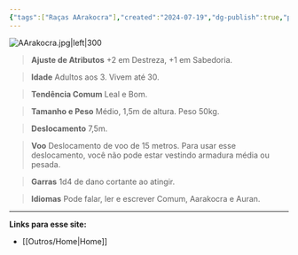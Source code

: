 ```yaml
---
{"tags":["Raças AArakocra"],"created":"2024-07-19","dg-publish":true,"permalink":"/racas/a-arakocra/","dgPassFrontmatter":true}
---
```


![AArakocra.jpg|left|300](/img/user/Arquivos/AArakocra.jpg)

> **Ajuste de Atributos**
> +2 em Destreza, +1 em Sabedoria.  

> **Idade**
> Adultos aos 3. Vivem até 30.
 
> **Tendência Comum**
> Leal e Bom.

> **Tamanho e Peso**
> Médio, 1,5m de altura. Peso 50kg.  

> **Deslocamento**
> 7,5m.

> **Voo** 
> Deslocamento de voo de 15 metros. 
> Para usar esse deslocamento, você não pode estar vestindo armadura média ou pesada.

> **Garras**
> 1d4 de dano cortante ao atingir.

> **Idiomas**
> Pode falar, ler e escrever Comum, Aarakocra e Auran.

___
**Links para esse site:**
- [[Outros/Home\|Home]]